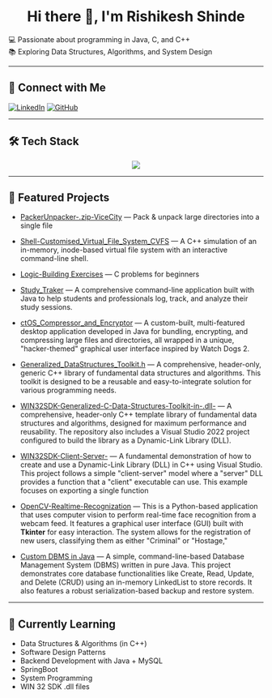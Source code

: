 <h1 align="center"><b>Hi there 👋, I'm Rishikesh Shinde</b></h1>  

💻 Passionate about programming in Java, C, and C++  
📚 Exploring Data Structures, Algorithms, and System Design  

---

## 🔗 Connect with Me
[![LinkedIn](https://img.shields.io/badge/LinkedIn-Profile-blue?style=for-the-badge&logo=linkedin)](https://www.linkedin.com/in/rishikesh-shinde-79a7511a6/)
[![GitHub](https://img.shields.io/github/followers/atharvaparchure?label=Follow&style=for-the-badge&logo=github)](https://github.com/Rishikesh103)

---

## 🛠 Tech Stack
<p align="center">
  <img src="https://skillicons.dev/icons?i=c,cpp,java,mysql,git,github,vscode" />
</p>

---

## 🚀 Featured Projects
-  [PackerUnpacker-.zip-ViceCity](https://github.com/Rishikesh103/PackerUnpacker-.zip-ViceCity) — Pack & unpack large directories into a single file  


-  [Shell-Customised_Virtual_File_System_CVFS](https://github.com/Rishikesh103/Shell-Customised_Virtual_File_System_CVFS) — A C++ simulation of an in-memory, inode-based virtual file system with an interactive command-line shell.


-  [Logic-Building Exercises](https://github.com/Rishikesh103/logic_building_assignments) — C problems for beginners  
-  [Study_Traker](https://github.com/Rishikesh103/Study_Traker) —  A comprehensive command-line application built with Java to help students and professionals log, track, and analyze their study sessions.


-  [ctOS_Compressor_and_Encryptor](https://github.com/Rishikesh103/ctOS_Compressor_and_Encryptor) —  A custom-built, multi-featured desktop application developed in Java for bundling, encrypting, and compressing large files and directories, all wrapped in a unique, "hacker-themed" graphical user interface inspired by Watch Dogs 2.


-  [Generalized_DataStructures_Toolkit.h](https://github.com/Rishikesh103/DataStructures_Toolkit) — A comprehensive, header-only, generic C++ library of fundamental data structures and algorithms. This toolkit is designed to be a reusable and easy-to-integrate solution for various programming needs.


-  [WIN32SDK-Generalized-C-Data-Structures-Toolkit-in-.dll-](https://github.com/Rishikesh103/WIN32SDK-Generalized-C-Data-Structures-Toolkit-in-.dll-) — A comprehensive, header-only C++ template library of fundamental data structures and algorithms, designed for maximum performance and reusability. The repository also includes a Visual Studio 2022 project configured to build the library as a Dynamic-Link Library (DLL).


-  [WIN32SDK-Client-Server-](https://github.com/Rishikesh103/WIN32SDK-Client-Server-) — A fundamental demonstration of how to create and use a Dynamic-Link Library (DLL) in C++ using Visual Studio. This project follows a simple "client-server" model where a "server" DLL provides a function that a "client" executable can use. This example focuses on exporting a single function


-  [OpenCV-Realtime-Recognization](https://github.com/Rishikesh103/OpenCV-Realtime-Recognization) — This is a Python-based application that uses computer vision to perform real-time face recognition from a webcam feed. It features a graphical user interface (GUI) built with **Tkinter** for easy interaction. The system allows for the registration of new users, classifying them as either "Criminal" or "Hostage,"


-  [Custom DBMS in Java](https://github.com/Rishikesh103/Custom-DBMS) — A simple, command-line-based Database Management System (DBMS) written in pure Java. This project demonstrates core database functionalities like Create, Read, Update, and Delete (CRUD) using an in-memory LinkedList to store records. It also features a robust serialization-based backup and restore system.







---

## 📖 Currently Learning
- Data Structures & Algorithms (in C++)  
- Software Design Patterns  
- Backend Development with Java + MySQL  
- SpringBoot
- System Programming 
- WIN 32 SDK .dll files

